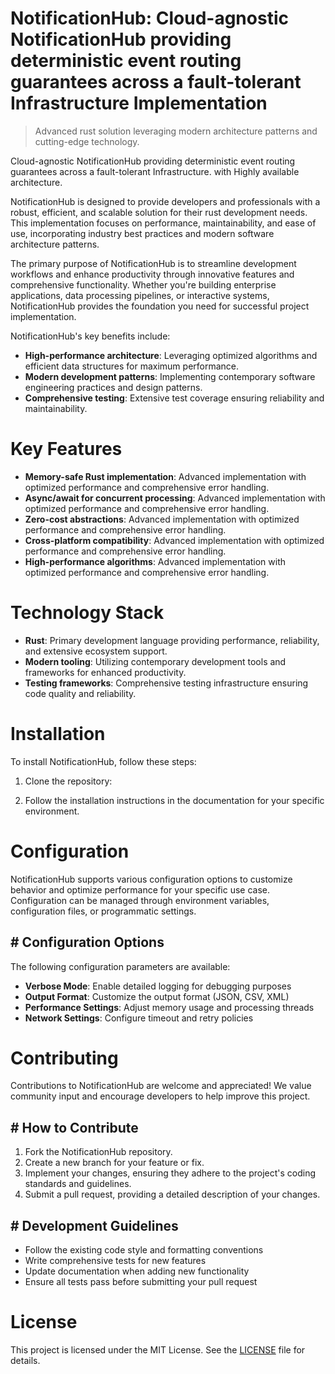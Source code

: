 <!-- fallback_NotificationHub_20251008123806_92000 -->

# NotificationHub: Cloud-agnostic NotificationHub providing deterministic event routing guarantees across a fault-tolerant Infrastructure Implementation
> Advanced rust solution leveraging modern architecture patterns and cutting-edge technology.

Cloud-agnostic NotificationHub providing deterministic event routing guarantees across a fault-tolerant Infrastructure. with Highly available architecture.

NotificationHub is designed to provide developers and professionals with a robust, efficient, and scalable solution for their rust development needs. This implementation focuses on performance, maintainability, and ease of use, incorporating industry best practices and modern software architecture patterns.

The primary purpose of NotificationHub is to streamline development workflows and enhance productivity through innovative features and comprehensive functionality. Whether you're building enterprise applications, data processing pipelines, or interactive systems, NotificationHub provides the foundation you need for successful project implementation.

NotificationHub's key benefits include:

* **High-performance architecture**: Leveraging optimized algorithms and efficient data structures for maximum performance.
* **Modern development patterns**: Implementing contemporary software engineering practices and design patterns.
* **Comprehensive testing**: Extensive test coverage ensuring reliability and maintainability.

# Key Features

* **Memory-safe Rust implementation**: Advanced implementation with optimized performance and comprehensive error handling.
* **Async/await for concurrent processing**: Advanced implementation with optimized performance and comprehensive error handling.
* **Zero-cost abstractions**: Advanced implementation with optimized performance and comprehensive error handling.
* **Cross-platform compatibility**: Advanced implementation with optimized performance and comprehensive error handling.
* **High-performance algorithms**: Advanced implementation with optimized performance and comprehensive error handling.

# Technology Stack

* **Rust**: Primary development language providing performance, reliability, and extensive ecosystem support.
* **Modern tooling**: Utilizing contemporary development tools and frameworks for enhanced productivity.
* **Testing frameworks**: Comprehensive testing infrastructure ensuring code quality and reliability.

# Installation

To install NotificationHub, follow these steps:

1. Clone the repository:


2. Follow the installation instructions in the documentation for your specific environment.

# Configuration

NotificationHub supports various configuration options to customize behavior and optimize performance for your specific use case. Configuration can be managed through environment variables, configuration files, or programmatic settings.

## # Configuration Options

The following configuration parameters are available:

* **Verbose Mode**: Enable detailed logging for debugging purposes
* **Output Format**: Customize the output format (JSON, CSV, XML)
* **Performance Settings**: Adjust memory usage and processing threads
* **Network Settings**: Configure timeout and retry policies

# Contributing

Contributions to NotificationHub are welcome and appreciated! We value community input and encourage developers to help improve this project.

## # How to Contribute

1. Fork the NotificationHub repository.
2. Create a new branch for your feature or fix.
3. Implement your changes, ensuring they adhere to the project's coding standards and guidelines.
4. Submit a pull request, providing a detailed description of your changes.

## # Development Guidelines

* Follow the existing code style and formatting conventions
* Write comprehensive tests for new features
* Update documentation when adding new functionality
* Ensure all tests pass before submitting your pull request

# License

This project is licensed under the MIT License. See the [LICENSE](https://github.com/Hajjouz/NotificationHub/blob/main/LICENSE) file for details.
